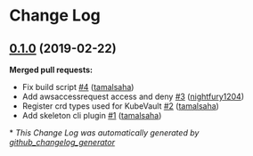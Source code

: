 # Change Log

## [0.1.0](https://github.com/kubevault/cli/tree/0.1.0) (2019-02-22)
**Merged pull requests:**

- Fix build script [\#4](https://github.com/kubevault/cli/pull/4) ([tamalsaha](https://github.com/tamalsaha))
- Add awsaccessrequest access and deny [\#3](https://github.com/kubevault/cli/pull/3) ([nightfury1204](https://github.com/nightfury1204))
- Register crd types used for KubeVault [\#2](https://github.com/kubevault/cli/pull/2) ([tamalsaha](https://github.com/tamalsaha))
- Add skeleton cli plugin [\#1](https://github.com/kubevault/cli/pull/1) ([tamalsaha](https://github.com/tamalsaha))



\* *This Change Log was automatically generated by [github_changelog_generator](https://github.com/skywinder/Github-Changelog-Generator)*